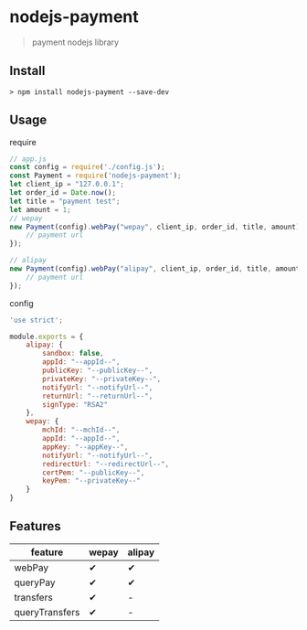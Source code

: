 # nodejs-payment
> payment nodejs library

## Install
```
> npm install nodejs-payment --save-dev
```

## Usage
require
```js
// app.js
const config = require('./config.js');
const Payment = require('nodejs-payment');
let client_ip = "127.0.0.1";
let order_id = Date.now();
let title = "payment test";
let amount = 1;
// wepay
new Payment(config).webPay("wepay", client_ip, order_id, title, amount).then(url => {
    // payment url
});

// alipay
new Payment(config).webPay("alipay", client_ip, order_id, title, amount).then(url => {
    // payment url
});
```

config
```js
'use strict';

module.exports = {
    alipay: {
        sandbox: false,
        appId: "--appId--",
        publicKey: "--publicKey--",
        privateKey: "--privateKey--",
        notifyUrl: "--notifyUrl--",
        returnUrl: "--returnUrl--",
        signType: "RSA2"
    },
    wepay: {
        mchId: "--mchId--",
        appId: "--appId--",
        appKey: "--appKey--",
        notifyUrl: "--notifyUrl--",
        redirectUrl: "--redirectUrl--",
        certPem: "--publicKey--",
        keyPem: "--privateKey--"
    }
}
```


## Features

feature | wepay |  alipay  
-|-|-
webPay | ✔  | ✔  |
queryPay | ✔  | ✔  |
transfers | ✔ | - |
queryTransfers | ✔ | - |